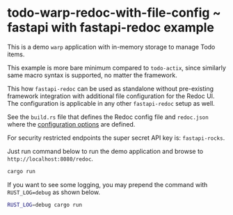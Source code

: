 # todo-warp-redoc-with-file-config ~ fastapi with fastapi-redoc example

This is a demo `warp` application with in-memory storage to manage Todo items.

This example is more bare minimum compared to `todo-actix`, since similarly same macro syntax is
supported, no matter the framework.


This how `fastapi-redoc` can be used as standalone without pre-existing framework integration with additional
file configuration for the Redoc UI. The configuration is applicable in any other `fastapi-redoc` setup as well.

See the `build.rs` file that defines the Redoc config file and `redoc.json` where the [configuration options](https://redocly.com/docs/api-reference-docs/configuration/functionality/#configuration-options-for-api-docs)
are defined. 

For security restricted endpoints the super secret API key is: `fastapi-rocks`.

Just run command below to run the demo application and browse to `http://localhost:8080/redoc`.

```bash
cargo run
```

If you want to see some logging, you may prepend the command with `RUST_LOG=debug` as shown below.

```bash
RUST_LOG=debug cargo run
```
